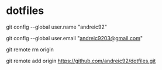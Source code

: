 # dotfiles
 
git config --global user.name "andreic92"

git config --global user.email "andreic9203@gmail.com"

git remote rm origin

git remote add origin  https://github.com/andreic92/dotfiles.git

